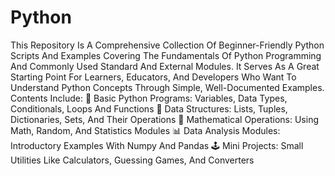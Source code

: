 # Python
This Repository Is A Comprehensive Collection Of Beginner-Friendly Python Scripts And Examples Covering The Fundamentals Of Python Programming And Commonly Used Standard And External Modules.
It Serves As A Great Starting Point For Learners, Educators, And Developers Who Want To Understand Python Concepts Through Simple, Well-Documented Examples.
Contents Include:
🧩 Basic Python Programs: Variables, Data Types, Conditionals, Loops And Functions
🔢 Data Structures: Lists, Tuples, Dictionaries, Sets, And Their Operations
🧮 Mathematical Operations: Using Math, Random, And Statistics Modules
📊 Data Analysis Modules: Introductory Examples With Numpy And Pandas
🕹️ Mini Projects: Small Utilities Like Calculators, Guessing Games, And Converters
